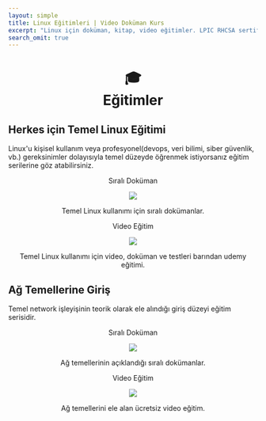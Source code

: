 ```yaml
---
layout: simple
title: Linux Eğitimleri | Video Doküman Kurs
excerpt: "Linux için doküman, kitap, video eğitimler. LPIC RHCSA sertifika sınavlarına hazırlık. Hobi veya profesyonel çalışma yetkinliği için temel linux eğitim kaynakları."
search_omit: true
---
```



<h1 class="text-primary" align="center">🎓<br>Eğitimler</h1>
<h2 >Herkes için Temel Linux Eğitimi</h2>
<p > Linux'u kişisel kullanım veya profesyonel(devops, veri bilimi, siber güvenlik, vb.) gereksinimler dolayısıyla temel düzeyde öğrenmek istiyorsanız eğitim serilerine göz atabilirsiniz.</p>

<div align="center" class="row">
	<div class="col-md-6">
    <div class="card row-flex no-gutters border rounded overflow-hidden flex-md-row mb-4 shadow-sm h-md-250 position-relative">
    <div class="col p-4 d-flex flex-column position-static">
 	  <p class="yesil text-success">Sıralı Doküman</p>
	  <img src="{{ site.url }}/data/img/linux-doc.png"/>
          <p class="card-text mb-auto">Temel Linux kullanımı için sıralı dokümanlar.</p>
		  <p></p>
          <a href="{{ site.url }}/temel-linux" class=" stretched-link"></a>
    </div>
    </div>
  </div>
	<div class="col-md-6">
      <div class="no-gutters border rounded overflow-hidden flex-md-row mb-4 shadow-sm h-md-250 position-relative">
      <div class="col p-4 d-flex flex-column position-static">
			<p class="mavi text-primary">Video Eğitim</p>
		<img src="{{ site.url }}/data/img/video-egitim.png"/>
          <p class="card-text mb-auto">Temel Linux kullanımı için video, doküman ve testleri barından udemy eğitimi.</p>
          <a href="{{ site.url }}/kurs" class=" stretched-link"></a>
      </div>
      </div>
  </div>
</div>
 
<h2>Ağ Temellerine Giriş</h2>
<p> Temel network işleyişinin teorik olarak ele alındığı giriş düzeyi eğitim serisidir.</p>

<div align="center" class="row">
	<div class="col-md-6">
    <div class="card row-flex no-gutters border rounded overflow-hidden flex-md-row mb-4 shadow-sm h-md-250 position-relative">
    <div class="col p-4 d-flex flex-column position-static">
 	  <p class="yesil text-success">Sıralı Doküman</p>
	  <img src="{{ site.url }}/data/img/network-doc.png"/>
          <p class="card-text mb-auto">Ağ temellerinin açıklandığı sıralı dokümanlar.</p>
		  <p></p>
          <a href="{{ site.url }}/temel-network" class=" stretched-link"></a>
    </div>
    </div>
  </div>
	<div class="col-md-6">
      <div class="no-gutters border rounded overflow-hidden flex-md-row mb-4 shadow-sm h-md-250 position-relative">
      <div class="col p-4 d-flex flex-column position-static">
			<p class="mavi text-primary">Video Eğitim</p>
		<img src="{{ site.url }}/data/img/network-video.png"/>
          <p class="card-text mb-auto">Ağ temellerini ele alan ücretsiz video eğitim.</p>
          <a href="{{ site.url }}/kurs" class=" stretched-link"></a>
      </div>
      </div>
  </div>
</div>

<div style="display:none;">
<h2 align="center">Linux Sistem Yöneticiliğine Giriş Eğitimi</h2>
<p>Profesyonel anlamda Linux sistem yöneticiliğine giriş için bu eğitim iyi bir başlangıç olabilir. Doğrudan herhangi bir sertifika programı kapsamında hazırlanmış olmasada, Linux+ CompTIA LPI LFCS RHCSA gibi sertifika sınavlarına hazırlanırken kısmi olarak yararlanabileceğiniz bir kaynak olarak kullanabilirsiniz. Eğitim müfredatı şahsi kanaatime göre temelde bilinmesi gereken konuların kapsamı dahilinde hazırlandığı için size herhangi bir sertifika veya nihai sonuç için garanti veremem. Ancak yine de en azından Türkçe kaynak olarak Linux için bir başlangıç noktası olarak görülebilir. </p>
  <div align="center" class="row mb-2">
    
		<div class="col-md-6">
      <div class="no-gutters border rounded overflow-hidden flex-md-row mb-4 shadow-sm h-md-250 position-relative">
        <div class="col p-4 d-flex flex-column position-static">
 	<p class="kirmizi text-danger">Kitap</p>
		<img src="{{ site.url }}/kitap.png"/>
          <p class="card-text mb-auto">Linux Sistem Yönetimi için giriş seviyesi kitap arıyorsanız göz atabilirsiniz. Kitabın ismi "Linux: Sistem Yönetimine Giriş"dir. İçeriğini inceleme için tıklayın.</p>
          <a href="{{ site.url }}/linux-sistem-yonetimine-giris-egitimi" class=" stretched-link"></a>
        </div>
        
      </div>
    </div>
    
		<div class="col-md-6">
      <div class="no-gutters border rounded overflow-hidden flex-md-row mb-4 shadow-sm h-md-250 position-relative">
        <div class="col p-4 d-flex flex-column position-static">

 	<p class="yesil text-success">Video + Doküman + Canlı Eğitim</p>
			<img src="{{ site.url }}/sistem-yonetim.png"/>
          <p class="card-text mb-auto">Linux sistem yönetimi için giriş seviyesi eğitim arıyorsanız, 96 saatlik canlı ders, 50 saat video eğitim, kitap, kurs içi diagram kaynakları için bu eğitime kaydolabilirsiniz. </p>
		  <h3 class="mb-0">Boş Kontenjan:
			<span class="badge badge-warning badge-pill"><i class="fa fa-user" aria-hidden="true"></i>Tükendi!</span>
		  </h3>
          <a href="{{ site.url }}/linux-sistem-yonetimine-giris-egitimi" class=" stretched-link"></a>
        </div>
        
      </div>
    </div>
    
		</div>
    



